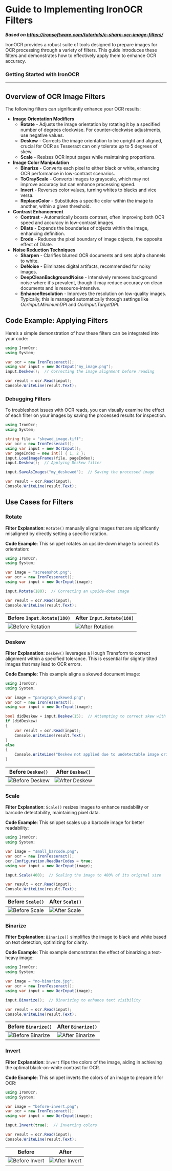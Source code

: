 # Guide to Implementing IronOCR Filters

***Based on <https://ironsoftware.com/tutorials/c-sharp-ocr-image-filters/>***


IronOCR provides a robust suite of tools designed to prepare images for OCR processing through a variety of filters. This guide introduces these filters and demonstrates how to effectively apply them to enhance OCR accuracy.

### Getting Started with IronOCR

---

## Overview of OCR Image Filters

The following filters can significantly enhance your OCR results:

- **Image Orientation Modifiers**  
  - **Rotate** - Adjusts the image orientation by rotating it by a specified number of degrees clockwise. For counter-clockwise adjustments, use negative values.
  - **Deskew** - Corrects the image orientation to be upright and aligned, crucial for OCR as Tesseract can only tolerate up to 5 degrees of skew.
  - **Scale** - Resizes OCR input pages while maintaining proportions.
- **Image Color Manipulation**
  - **Binarize** - Converts each pixel to either black or white, enhancing OCR performance in low-contrast scenarios.
  - **ToGrayScale** - Converts images to grayscale, which may not improve accuracy but can enhance processing speed.
  - **Invert** - Reverses color values, turning whites to blacks and vice versa.
  - **ReplaceColor** - Substitutes a specific color within the image to another, within a given threshold.
- **Contrast Enhancement**
  - **Contrast** - Automatically boosts contrast, often improving both OCR speed and accuracy in low-contrast images.
  - **Dilate** - Expands the boundaries of objects within the image, enhancing definition.
  - **Erode** - Reduces the pixel boundary of image objects, the opposite effect of Dilate.
- **Noise Reduction Techniques**
  - **Sharpen** - Clarifies blurred OCR documents and sets alpha channels to white.
  - **DeNoise** - Eliminates digital artifacts, recommended for noisy images.
  - **DeepCleanBackgroundNoise** - Intensively removes background noise where it's prevalent, though it may reduce accuracy on clean documents and is resource-intensive.
  - **EnhanceResolution** - Improves the resolution on low-quality images. Typically, this is managed automatically through settings like _OcrInput.MinimumDPI_ and _OcrInput.TargetDPI_.

## Code Example: Applying Filters

Here’s a simple demonstration of how these filters can be integrated into your code:

```cs
using IronOcr;
using System;

var ocr = new IronTesseract();
using var input = new OcrInput("my_image.png");
input.Deskew();  // Correcting the image alignment before reading

var result = ocr.Read(input);
Console.WriteLine(result.Text);
```

### Debugging Filters

To troubleshoot issues with OCR reads, you can visually examine the effect of each filter on your images by saving the processed results for inspection.

```cs
using IronOcr;
using System;

string file = "skewed_image.tiff";
var ocr = new IronTesseract();
using var input = new OcrInput();
var pageIndex = new int[] { 1, 2 };
input.LoadImageFrames(file, pageIndex);
input.Deskew();  // Applying Deskew filter

input.SaveAsImages("my_deskewed");  // Saving the processed image

var result = ocr.Read(input);
Console.WriteLine(result.Text);
```


## Use Cases for Filters

### Rotate

**Filter Explanation**:
`Rotate()` manually aligns images that are significantly misaligned by directly setting a specific rotation.

**Code Example**:
This snippet rotates an upside-down image to correct its orientation:

```cs
using IronOcr;
using System;

var image = "screenshot.png";
var ocr = new IronTesseract();
using var input = new OcrInput(image);

input.Rotate(180);  // Correcting an upside-down image

var result = ocr.Read(input);
Console.WriteLine(result.Text);
```

| **Before `Input.Rotate(180)`** | **After `Input.Rotate(180)`** |
| --- | --- |
| ![Before Rotation](https://ironsoftware.com/csharp/ocr/assets/IronOCR-Tutorial/screenshot.png) | ![After Rotation](https://ironsoftware.com/csharp/ocr/assets/IronOCR-Tutorial/screenshot_rotated.png) |

### Deskew

**Filter Explanation**:
`Deskew()` leverages a Hough Transform to correct alignment within a specified tolerance. This is essential for slightly tilted images that may lead to OCR errors.

**Code Example**:
This example aligns a skewed document image:

```cs
using IronOcr;
using System;

var image = "paragraph_skewed.png";
var ocr = new IronTesseract();
using var input = new OcrInput(image);

bool didDeskew = input.Deskew(15);  // Attempting to correct skew with a 15 degree tolerance
if (didDeskew)
{
    var result = ocr.Read(input);
    Console.WriteLine(result.Text);
}
else
{
    Console.WriteLine("Deskew not applied due to undetectable image orientation.");
}
```

| **Before `Deskew()`** | **After `Deskew()`** |
| --- | --- |
| ![Before Deskew](https://ironsoftware.com/csharp/ocr/assets/IronOCR-Tutorial/paragraph_skewed.png) | ![After Deskew](https://ironsoftware.com/csharp/ocr/assets/IronOCR-Tutorial/paragraph_deskewed.png) |

### Scale

**Filter Explanation**:
`Scale()` resizes images to enhance readability or barcode detectability, maintaining pixel data.

**Code Example**:
This snippet scales up a barcode image for better readability:

```cs
using IronOcr;
using System;

var image = "small_barcode.png";
var ocr = new IronTesseract();
ocr.Configuration.ReadBarCodes = true;
using var input = new OcrInput(image);

input.Scale(400);  // Scaling the image to 400% of its original size

var result = ocr.Read(input);
Console.WriteLine(result.Text);
```

| **Before `Scale()`** | **After `Scale()`** |
| --- | --- |
| ![Before Scale](https://ironsoftware.com/csharp/ocr/assets/IronOCR-Tutorial/small_barcode.png) | ![After Scale](https://ironsoftware.com/csharp/ocr/assets/IronOCR-Tutorial/large_barcode.png) |

### Binarize

**Filter Explanation**:
`Binarize()` simplifies the image to black and white based on text detection, optimizing for clarity.

**Code Example**:
This example demonstrates the effect of binarizing a text-heavy image:

```cs
using IronOcr;
using System;

var image = "no-binarize.jpg";
var ocr = new IronTesseract();
using var input = new OcrInput(image);

input.Binarize();  // Binarizing to enhance text visibility

var result = ocr.Read(input);
Console.WriteLine(result.Text);
```

| **Before `Binarize()`** | **After `Binarize()`** |
| --- | --- |
| ![Before Binarize](https://ironsoftware.com/csharp/ocr/assets/IronOCR-Tutorial/no-binarize.jpg) | ![After Binarize](https://ironsoftware.com/csharp/ocr/assets/IronOCR-Tutorial/after-binarize.png) |

### Invert

**Filter Explanation**:
`Invert` flips the colors of the image, aiding in achieving the optimal black-on-white contrast for OCR.

**Code Example**:
This snippet inverts the colors of an image to prepare it for OCR:

```cs
using IronOcr;
using System;

var image = "before-invert.png";
var ocr = new IronTesseract();
using var input = new OcrInput(image);

input.Invert(true);  // Inverting colors

var result = ocr.Read(input);
Console.WriteLine(result.Text);
```

| **Before** | **After** |
| --- | --- |
| ![Before Invert](https://ironsoftware.com/csharp/ocr/assets/IronOCR-Tutorial/before-invert.png) | ![After Invert](https://ironsoftware.com/csharp/ocr/assets/IronOCR-Tutorial/after-invert.png) |